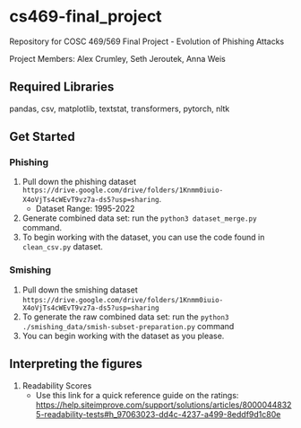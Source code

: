 # cs469-final_project
Repository for COSC 469/569 Final Project - Evolution of Phishing Attacks

Project Members: Alex Crumley, Seth Jeroutek, Anna Weis

## Required Libraries
pandas, csv, matplotlib, textstat, transformers, pytorch, nltk

## Get Started

### Phishing
1. Pull down the phishing dataset `https://drive.google.com/drive/folders/1Knmm0iuio-X4oVjTs4cWEvT9vz7a-ds5?usp=sharing`.
    - Dataset Range: 1995-2022
2. Generate combined data set: run the `python3 dataset_merge.py` command.
3. To begin working with the dataset, you can use the code found in `clean_csv.py` dataset.

### Smishing
1. Pull down the smishing dataset `https://drive.google.com/drive/folders/1Knmm0iuio-X4oVjTs4cWEvT9vz7a-ds5?usp=sharing`
2. To generate the raw combined data set: run the `python3 ./smishing_data/smish-subset-preparation.py` command
3. You can begin working with the dataset as you please.

## Interpreting the figures
1. Readability Scores
    - Use this link for a quick reference guide on the ratings: https://help.siteimprove.com/support/solutions/articles/80000448325-readability-tests#h_97063023-dd4c-4237-a499-8eddf9d1c80e


